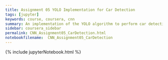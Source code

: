 ```yaml
---
title: Assignment 05 YOLO Implementation for Car Detection 
tags: [jupyter]
keywords: course, coursera, cnn
summary: An implementation of the YOLO algorithm to perform car detection for autonomous driving.
sidebar: coursera_sidebar
permalink: CNN_Assignment05_CarDetection.html
notebookfilename:  CNN_Assignment05_CarDetection
---
```


{% include jupyterNotebook.html %}